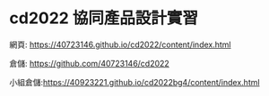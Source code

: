 # cd2022 協同產品設計實習

網頁: https://40723146.github.io/cd2022/content/index.html

倉儲: https://github.com/40723146/cd2022

小組倉儲:https://40923221.github.io/cd2022bg4/content/index.html

